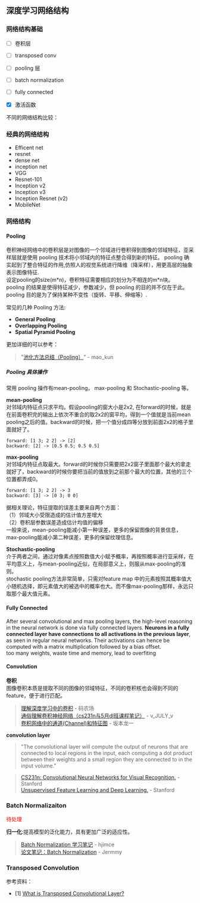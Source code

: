 ## 深度学习网络结构




### 网络结构基础

- [ ] 卷积层
- [ ] transposed conv
- [ ] pooling 层
- [ ] batch normalization
- [ ] fully connected
- [x] 激活函数


不同的网络结构比较：
### 经典的网络结构
- Efficent net
- resnet
- dense net
- inception net
- VGG
- Resnet-101
- Inception v2
- Inception v3
- Inception Resnet (v2)
- MobileNet




### 网络结构
#### Pooling
卷积神经网络中的卷积层是对图像的一个邻域进行卷积得到图像的邻域特征，亚采样层就是使用 pooling 技术将小邻域内的特征点整合得到新的特征。 pooling 确实起到了整合特征的作用,仿照人的视觉系统进行降维（降采样），用更高层的抽象表示图像特征.      
设定pooling的size(m\*n)，卷积特征需要相应的划分为不相连的m\*n块。  
pooling 的结果是使得特征减少，参数减少，但 pooling 的目的并不仅在于此。pooling 目的是为了保持某种不变性（旋转、平移、伸缩等）.

常见的几种 Pooling 方法:
- **General Pooling**
- **Overlapping Pooling**
- **Spatial Pyramid Pooling**

更加详细的可以参考：
> "[池化方法总结（Pooling）](https://blog.csdn.net/mao_kun/article/details/50507376)" - mao_kun 

##### Pooling 具体操作
常用 pooling  操作有mean-pooling， max-pooling 和 Stochastic-pooling 等。  

**mean-pooling**  
对邻域内特征点只求平均。假设pooling的窗大小是2x2, 在forward的时候，就是在前面卷积完的输出上依次不重合的取2x2的窗平均，得到一个值就是当前mean pooling之后的值。backward的时候，把一个值分成四等分放到前面2x2的格子里面就好了。
```
forward: [1 3; 2 2] -> [2]
backward: [2] -> [0.5 0.5; 0.5 0.5]
```

**max-pooling**  
对邻域内特征点取最大。forward的时候你只需要把2x2窗子里面那个最大的拿走就好了，backward的时候你要把当前的值放到之前那个最大的位置，其他的三个位置都弄成0。
```
forward: [1 3; 2 2] -> 3
backward: [3] -> [0 3; 0 0]
```
据相关理论，特征提取的误差主要来自两个方面：   
（1）邻域大小受限造成的估计值方差增大  
（2）卷积层参数误差造成估计均值的偏移  
一般来说，mean-pooling能减小第一种误差，更多的保留图像的背景信息，max-pooling能减小第二种误差，更多的保留纹理信息。

**Stochastic-pooling**  
介于两者之间，通过对像素点按照数值大小赋予概率，再按照概率进行亚采样，在平均意义上，与mean-pooling近似，在局部意义上，则服从max-pooling的准则。  
stochastic pooling方法非常简单，只需对feature map   中的元素按照其概率值大小随机选择，即元素值大的被选中的概率也大。而不像max-pooling那样，永远只取那个最大值元素。


#### Fully Connected
After several convolutional and max pooling layers, the high-level reasoning in the neural network is done via fully connected layers. **Neurons in a fully connected layer have connections to all activations in the previous layer**, as seen in regular neural networks. Their activations can hence be computed with a matrix multiplication followed by a bias offset.  
too many weights, waste time and memory, lead to overfiting  


#### Convolution
**卷积**  
图像卷积本质是提取不同的图像的邻域特征，不同的卷积核也会得到不同的feature，便于进行匹配。


>[理解深度学习中的卷积](http://www.hankcs.com/ml/understanding-the-convolution-in-deep-learning.html) - 码农场  
>[通俗理解卷积神经网络（cs231n与5月dl班课程笔记）](https://blog.csdn.net/v_july_v/article/details/51812459) - v_JULY_v  
>[卷积网络中的通道(Channel)和特征图](https://www.jianshu.com/p/bf8749e15566) - 坂本龙一

**convolution layer**

> "The convolutional layer  will compute the output of neurons that are connected to local regions in the input, each computing a dot product between their weights and a small region they are connected to in the input volume."   


> [CS231n: Convolutional Neural Networks for Visual Recognition.](http://cs231n.github.io/)  - Stanford  
> [Unsupervised Feature Learning and Deep Learning.](http://ufldl.stanford.edu/tutorial/) - Stanford


### Batch Normalizaiton
<font color=#FF0000> 待处理 </font>  

**归一化**:提高模型的泛化能力，具有更加广泛的适应性。  

>[Batch Normalization 学习笔记](https://blog.csdn.net/hjimce/article/details/50866313) - hjimce  
>[论文笔记：Batch Normalization](http://jermmy.xyz/2017/09/02/2017-9-2-paper-notes-batch-normalization/) - Jermmy  




### Transposed Convolution

参考资料：
- [1] [What is Transposed Convolutional Layer?](https://towardsdatascience.com/what-is-transposed-convolutional-layer-40e5e6e31c11)

